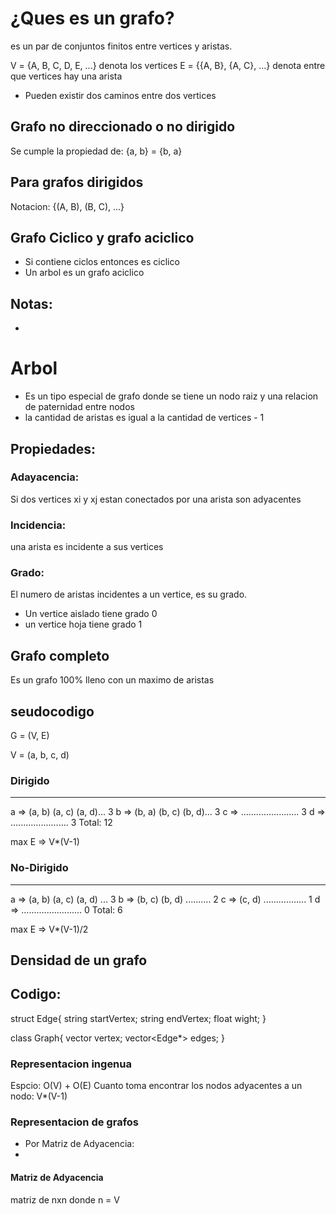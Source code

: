 # ¿Ques es un grafo?


es un par de conjuntos finitos entre vertices y aristas.

V = {A, B, C, D, E, ...} denota los vertices
E = {{A, B}, {A, C}, ...} denota entre que vertices hay una arista

- Pueden existir dos caminos entre dos vertices

## Grafo no direccionado o no dirigido

Se cumple la propiedad de: {a, b} = {b, a}

## Para grafos dirigidos

Notacion: {(A, B), (B, C), ...}

## Grafo Ciclico y grafo aciclico

- Si contiene ciclos entonces es ciclico
- Un arbol es un grafo aciclico


## Notas:
- 


# Arbol

- Es un tipo especial de grafo donde se tiene un nodo raiz y una relacion de paternidad entre nodos
- la cantidad de aristas es igual a la cantidad de vertices - 1

## Propiedades:

### Adayacencia:
Si dos vertices xi y xj estan conectados por una arista son adyacentes
### Incidencia: 
una arista es incidente a sus vertices
### Grado: 
El numero de aristas incidentes a un vertice, es su grado.
- Un vertice aislado tiene grado 0
- un vertice hoja tiene grado 1

## Grafo completo
Es un grafo 100% lleno con un maximo de aristas


## seudocodigo 
G = (V, E)   

V = (a, b, c, d)
### Dirigido
-----------------------------------------
a => (a, b) (a, c) (a, d)... 3
b => (b, a) (b, c) (b, d)... 3
c => ....................... 3
d => ....................... 3
Total: 12

max E => V*(V-1)

### No-Dirigido
---------------------------------------
a => (a, b) (a, c) (a, d) ... 3
b => (b, c) (b, d) .......... 2
c => (c, d) ................. 1
d => ........................ 0
Total: 6

max E => V*(V-1)/2

## Densidad de un grafo


## Codigo:

struct Edge{
  string startVertex;
  string endVertex;
  float wight;
}

class Graph{
  vector<string> vertex;
  vector<Edge*> edges;
}

### Representacion ingenua

Espcio: O(V) + O(E)
Cuanto toma encontrar los nodos adyacentes a un nodo: V*(V-1)

  
### Representacion de grafos
- Por Matriz de Adyacencia:
- 

#### Matriz de Adyacencia
  matriz de nxn donde n = V
  
